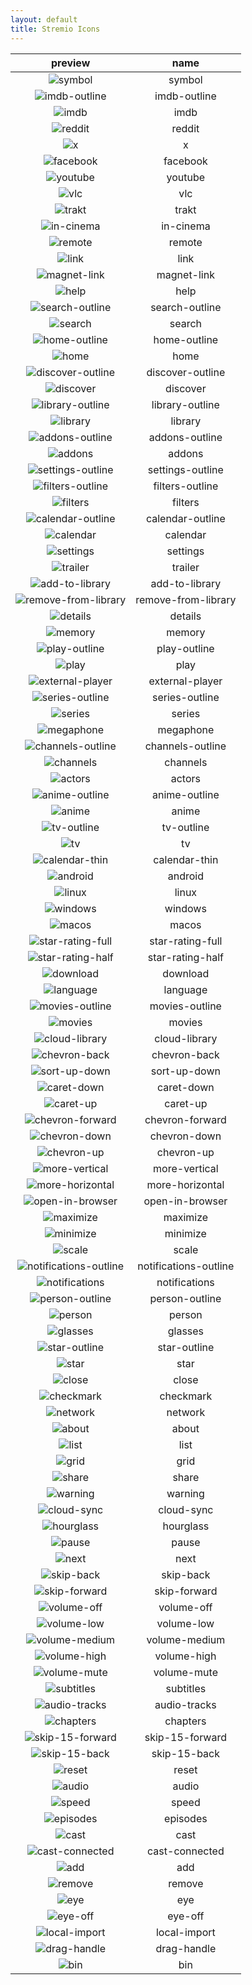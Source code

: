```yaml
---
layout: default
title: Stremio Icons
---
```

|preview|name|
|:---:|:---:|
|![symbol](symbol.png)|symbol|
|![imdb-outline](imdb-outline.png)|imdb-outline|
|![imdb](imdb.png)|imdb|
|![reddit](reddit.png)|reddit|
|![x](x.png)|x|
|![facebook](facebook.png)|facebook|
|![youtube](youtube.png)|youtube|
|![vlc](vlc.png)|vlc|
|![trakt](trakt.png)|trakt|
|![in-cinema](in-cinema.png)|in-cinema|
|![remote](remote.png)|remote|
|![link](link.png)|link|
|![magnet-link](magnet-link.png)|magnet-link|
|![help](help.png)|help|
|![search-outline](search-outline.png)|search-outline|
|![search](search.png)|search|
|![home-outline](home-outline.png)|home-outline|
|![home](home.png)|home|
|![discover-outline](discover-outline.png)|discover-outline|
|![discover](discover.png)|discover|
|![library-outline](library-outline.png)|library-outline|
|![library](library.png)|library|
|![addons-outline](addons-outline.png)|addons-outline|
|![addons](addons.png)|addons|
|![settings-outline](settings-outline.png)|settings-outline|
|![filters-outline](filters-outline.png)|filters-outline|
|![filters](filters.png)|filters|
|![calendar-outline](calendar-outline.png)|calendar-outline|
|![calendar](calendar.png)|calendar|
|![settings](settings.png)|settings|
|![trailer](trailer.png)|trailer|
|![add-to-library](add-to-library.png)|add-to-library|
|![remove-from-library](remove-from-library.png)|remove-from-library|
|![details](details.png)|details|
|![memory](memory.png)|memory|
|![play-outline](play-outline.png)|play-outline|
|![play](play.png)|play|
|![external-player](external-player.png)|external-player|
|![series-outline](series-outline.png)|series-outline|
|![series](series.png)|series|
|![megaphone](megaphone.png)|megaphone|
|![channels-outline](channels-outline.png)|channels-outline|
|![channels](channels.png)|channels|
|![actors](actors.png)|actors|
|![anime-outline](anime-outline.png)|anime-outline|
|![anime](anime.png)|anime|
|![tv-outline](tv-outline.png)|tv-outline|
|![tv](tv.png)|tv|
|![calendar-thin](calendar-thin.png)|calendar-thin|
|![android](android.png)|android|
|![linux](linux.png)|linux|
|![windows](windows.png)|windows|
|![macos](macos.png)|macos|
|![star-rating-full](star-rating-full.png)|star-rating-full|
|![star-rating-half](star-rating-half.png)|star-rating-half|
|![download](download.png)|download|
|![language](language.png)|language|
|![movies-outline](movies-outline.png)|movies-outline|
|![movies](movies.png)|movies|
|![cloud-library](cloud-library.png)|cloud-library|
|![chevron-back](chevron-back.png)|chevron-back|
|![sort-up-down](sort-up-down.png)|sort-up-down|
|![caret-down](caret-down.png)|caret-down|
|![caret-up](caret-up.png)|caret-up|
|![chevron-forward](chevron-forward.png)|chevron-forward|
|![chevron-down](chevron-down.png)|chevron-down|
|![chevron-up](chevron-up.png)|chevron-up|
|![more-vertical](more-vertical.png)|more-vertical|
|![more-horizontal](more-horizontal.png)|more-horizontal|
|![open-in-browser](open-in-browser.png)|open-in-browser|
|![maximize](maximize.png)|maximize|
|![minimize](minimize.png)|minimize|
|![scale](scale.png)|scale|
|![notifications-outline](notifications-outline.png)|notifications-outline|
|![notifications](notifications.png)|notifications|
|![person-outline](person-outline.png)|person-outline|
|![person](person.png)|person|
|![glasses](glasses.png)|glasses|
|![star-outline](star-outline.png)|star-outline|
|![star](star.png)|star|
|![close](close.png)|close|
|![checkmark](checkmark.png)|checkmark|
|![network](network.png)|network|
|![about](about.png)|about|
|![list](list.png)|list|
|![grid](grid.png)|grid|
|![share](share.png)|share|
|![warning](warning.png)|warning|
|![cloud-sync](cloud-sync.png)|cloud-sync|
|![hourglass](hourglass.png)|hourglass|
|![pause](pause.png)|pause|
|![next](next.png)|next|
|![skip-back](skip-back.png)|skip-back|
|![skip-forward](skip-forward.png)|skip-forward|
|![volume-off](volume-off.png)|volume-off|
|![volume-low](volume-low.png)|volume-low|
|![volume-medium](volume-medium.png)|volume-medium|
|![volume-high](volume-high.png)|volume-high|
|![volume-mute](volume-mute.png)|volume-mute|
|![subtitles](subtitles.png)|subtitles|
|![audio-tracks](audio-tracks.png)|audio-tracks|
|![chapters](chapters.png)|chapters|
|![skip-15-forward](skip-15-forward.png)|skip-15-forward|
|![skip-15-back](skip-15-back.png)|skip-15-back|
|![reset](reset.png)|reset|
|![audio](audio.png)|audio|
|![speed](speed.png)|speed|
|![episodes](episodes.png)|episodes|
|![cast](cast.png)|cast|
|![cast-connected](cast-connected.png)|cast-connected|
|![add](add.png)|add|
|![remove](remove.png)|remove|
|![eye](eye.png)|eye|
|![eye-off](eye-off.png)|eye-off|
|![local-import](local-import.png)|local-import|
|![drag-handle](drag-handle.png)|drag-handle|
|![bin](bin.png)|bin|